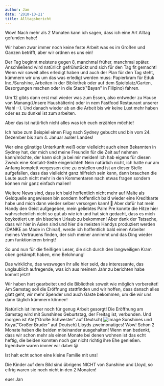 ```yaml
---
author: Jan
date: '2010-10-21'
title: Alltagsbericht
---
```


Wow! Nach mehr als 2 Monaten kann ich sagen, dass ich eine Art Alltag gefunden 
habe!

Wir haben zwar immer noch keine feste Arbeit was es im Großen und Ganzen 
betrifft, aber wir ordnen es uns ein!

Der Tag beginnt meistens gegen 8, manchmal früher, manchmal später. 
Anschließend wird natürlich gefrühstückt und sich für den Tag fit gemacht! 
Wenn wir soweit alles erledigt haben und auch der Plan für den Tag steht, 
kümmern wir uns um das was erledigt werden muss: Papierkram für Eduk 
Inc./Sunshine, Arbeiten in der Bibliothek oder auf dem Spielplatz/Garten, 
Besorgungen machen oder in die Stadt("Bayan" in Filipino) fahren.

Um 12 gibts dann erst mal wieder was zum Essen, also entweder zu Hause von 
Manang(Unsere Haushälterin) oder in nem Fastfood Restaurant unserer Wahl :-). 
Und danach wieder ab an die Arbeit bis wir keine Lust mehr haben oder es zu 
dunkel ist zum arbeiten.

Aber das ist natürlich nicht alles was ich euch erzählen möchte!

Ich habe zum Beispiel einen Flug nach Sydney gebucht und bin vom 24. Dezember 
bis zum 4. Januar außer Landes!

Wer eine günstige Unterkunft weiß oder vielleicht auch einen Bekannten in 
Sydney hat, der mich und meine Freundin für die Zeit auf nehmen kann/möchte, 
der kann sich ja bei mir melden! Ich hab eigens für diesen Zweck eine
Kontakt-Seite eingerichtet! Nein natürlich nicht, ich hatte nur am Anfang
komplett vergessen eine zu erstellen und ist an dieser Stelle aufgefallen,
dass das vielleicht ganz hilfreich sein kann, dann brauchen die Leute auch
nicht mehr in den Kommentaren nach etwas fragen sondern können mir ganz
einfach mailen!

Weitere News sind, dass ich bald hoffentlich nicht mehr auf Malte als
Geldquelle angewiesen bin sondern hoffentlich bald wieder eine Kreditkarte
habe und mich dann wieder selber versorgen kann! 🙂 Aber dafür hat mein Handy
den Geist aufgegeben, mein geliebtes Palm Pre konnte die Hitze hier
wahrscheinlich nicht so gut ab wie ich und hat sich gedacht, dass es mich
boykottiert um ein bisschen Urlaub zu bekommen! Aber dank der Tatsache, dass
wir hier in Asien sind und hier die meisten Handys produziert werden (DANKE an
Made in China!), werde ich hoffentlich bald einen Arbeiter meines Vertrauens
finden, der sich meiner annimmt und das Ding wieder zum funktionieren bringt!

So und nun für die fleißigen Leser, die sich durch den langweiligen Kram oben 
gekämpft haben, eine Belohnung!

Das wirkliche, das weswegen ihr alle hier seid, das interessante, das 
unglaublich aufregende, was ich aus meinem Jahr zu berichten habe kommt jetzt!

Wir haben hart gearbeitet und die Bibliothek soweit wie möglich vorbereitet! 
Am Samstag soll die Eröffnung stattfinden und wir hoffen, dass danach alles 
glatt geht, wir mehr Spender und auch Gäste bekommen, um die wir uns dann 
täglich kümmern können!

Natürlich ist immer noch für genug Arbeit gesorgt! Die Eröffnung am Samstag 
wird mit Sunshines Geburtstag, der Freitag ist, verbunden.  Und morgen ist 
Ate("Große Schwester" auf Deutsch) 
![Image](/posts/14-alltagsbericht/images/family.jpg) Sunshines und 
Kuya("Großer Bruder" auf Deutsch) Lloyds zweimonatiges! Wow! Schon 2 Monate 
haben die beiden miteinander ausgehalten! Wenn man bedenkt, dass wir schon 
mehr als einen Monate bei denen wohnen ist das echt heftig, die beiden konnten 
noch gar nicht richtig ihre Ehe genießen. Irgendwie waren immer wir dabei 😀

Ist halt echt schon eine kleine Familie mit uns!

Die Kinder auf dem Bild sind übrigens NICHT von Sunshine und Lloyd, so eifrig 
waren sie noch nicht in den 2 Monaten!

euer Jan
